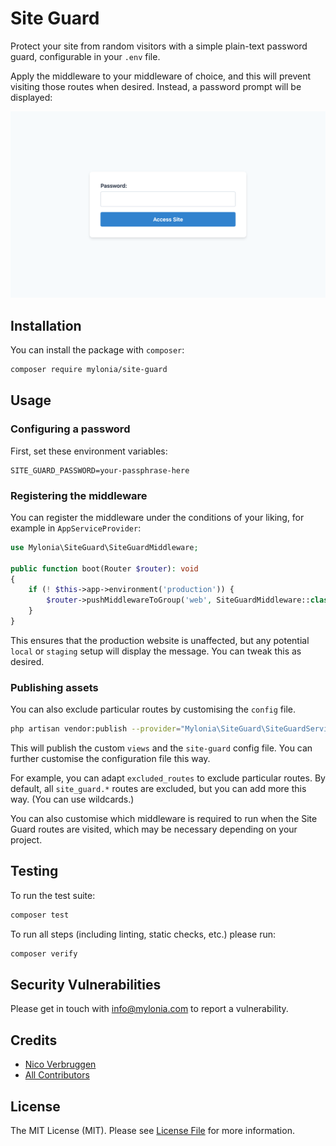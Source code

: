 # Site Guard

Protect your site from random visitors with a simple plain-text password guard, configurable in your `.env` file.

Apply the middleware to your middleware of choice, and this will prevent visiting those routes when desired. Instead, a password prompt will be displayed:

<img src="screenshot.png" alt="A simple password prompt.">

## Installation

You can install the package with `composer`:

```bash
composer require mylonia/site-guard
```

## Usage

### Configuring a password

First, set these environment variables:

```dotenv
SITE_GUARD_PASSWORD=your-passphrase-here
```

### Registering the middleware

You can register the middleware under the conditions of your liking, for example in `AppServiceProvider`:

```php
use Mylonia\SiteGuard\SiteGuardMiddleware;

public function boot(Router $router): void
{
    if (! $this->app->environment('production')) {
        $router->pushMiddlewareToGroup('web', SiteGuardMiddleware::class);
    }
}
```

This ensures that the production website is unaffected, but any potential `local` or `staging` setup will display the message. You can tweak this as desired.

### Publishing assets

You can also exclude particular routes by customising the `config` file.

```bash
php artisan vendor:publish --provider="Mylonia\SiteGuard\SiteGuardServiceProvider"
```

This will publish the custom `views` and the `site-guard` config file. You can further customise the configuration file this way.

For example, you can adapt `excluded_routes` to exclude particular routes. By default, all `site_guard.*` routes are excluded, but you can add more this way. (You can use wildcards.)

You can also customise which middleware is required to run when the Site Guard routes are visited, which may be necessary depending on your project.

## Testing

To run the test suite:

```bash
composer test
```

To run all steps (including linting, static checks, etc.) please run:

```bash
composer verify
```

## Security Vulnerabilities

Please get in touch with [info@mylonia.com](mailto:info@mylonia.com) to report a vulnerability.

## Credits

- [Nico Verbruggen](https://github.com/nicoverbruggen)
- [All Contributors](https://github.com/mylonia/site-guard/contributors)

## License

The MIT License (MIT). Please see [License File](LICENSE.md) for more information.